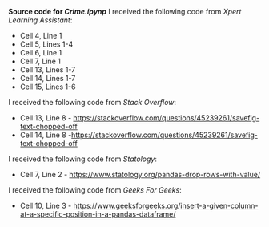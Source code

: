 **Source code for *Crime.ipynp***
I received the following code from *Xpert Learning Assistant*:
- Cell 4, Line 1
- Cell 5, Lines 1-4
- Cell 6, Line 1
- Cell 7, Line 1
- Cell 13, Lines 1-7
- Cell 14, Lines 1-7
- Cell 15, Lines 1-6

I received the following code from *Stack Overflow*:
- Cell 13, Line 8 - https://stackoverflow.com/questions/45239261/savefig-text-chopped-off
- Cell 14, Line 8 -https://stackoverflow.com/questions/45239261/savefig-text-chopped-off

I received the following code from *Statology*:
- Cell 7, Line 2 - https://www.statology.org/pandas-drop-rows-with-value/

I received the following code from *Geeks For Geeks*:
- Cell 10, Line 3 - https://www.geeksforgeeks.org/insert-a-given-column-at-a-specific-position-in-a-pandas-dataframe/

